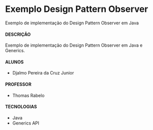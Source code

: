 <h1>Exemplo Design Pattern Observer</h1>
<p>Exemplo de implementação do Design Pattern Observer em Java</p>

<h4>DESCRIÇÃO</h4>
<p>Exemplo de implementação do Design Pattern Observer em Java e Generics.</p>

<h4>ALUNOS</h4>
<ul>
<li>Djalmo Pereira da Cruz Junior</li>
</ul>

<h4>PROFESSOR</h4>
<ul>
<li>Thomas Rabelo</li>
</ul>

<h4>TECNOLOGIAS</h4>
<ul>
<li>Java</li>
<li>Generics API</li>
</ul>
